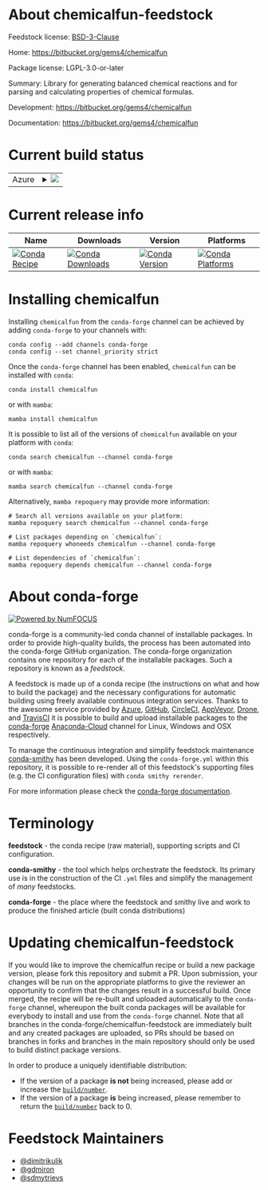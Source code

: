 About chemicalfun-feedstock
===========================

Feedstock license: [BSD-3-Clause](https://github.com/conda-forge/chemicalfun-feedstock/blob/main/LICENSE.txt)

Home: https://bitbucket.org/gems4/chemicalfun

Package license: LGPL-3.0-or-later

Summary: Library for generating balanced chemical reactions and for parsing and calculating properties of chemical formulas.

Development: https://bitbucket.org/gems4/chemicalfun

Documentation: https://bitbucket.org/gems4/chemicalfun

Current build status
====================


<table>
    
  <tr>
    <td>Azure</td>
    <td>
      <details>
        <summary>
          <a href="https://dev.azure.com/conda-forge/feedstock-builds/_build/latest?definitionId=14926&branchName=main">
            <img src="https://dev.azure.com/conda-forge/feedstock-builds/_apis/build/status/chemicalfun-feedstock?branchName=main">
          </a>
        </summary>
        <table>
          <thead><tr><th>Variant</th><th>Status</th></tr></thead>
          <tbody><tr>
              <td>linux_64_python3.10.____cpython</td>
              <td>
                <a href="https://dev.azure.com/conda-forge/feedstock-builds/_build/latest?definitionId=14926&branchName=main">
                  <img src="https://dev.azure.com/conda-forge/feedstock-builds/_apis/build/status/chemicalfun-feedstock?branchName=main&jobName=linux&configuration=linux%20linux_64_python3.10.____cpython" alt="variant">
                </a>
              </td>
            </tr><tr>
              <td>linux_64_python3.11.____cpython</td>
              <td>
                <a href="https://dev.azure.com/conda-forge/feedstock-builds/_build/latest?definitionId=14926&branchName=main">
                  <img src="https://dev.azure.com/conda-forge/feedstock-builds/_apis/build/status/chemicalfun-feedstock?branchName=main&jobName=linux&configuration=linux%20linux_64_python3.11.____cpython" alt="variant">
                </a>
              </td>
            </tr><tr>
              <td>linux_64_python3.8.____73_pypy</td>
              <td>
                <a href="https://dev.azure.com/conda-forge/feedstock-builds/_build/latest?definitionId=14926&branchName=main">
                  <img src="https://dev.azure.com/conda-forge/feedstock-builds/_apis/build/status/chemicalfun-feedstock?branchName=main&jobName=linux&configuration=linux%20linux_64_python3.8.____73_pypy" alt="variant">
                </a>
              </td>
            </tr><tr>
              <td>linux_64_python3.8.____cpython</td>
              <td>
                <a href="https://dev.azure.com/conda-forge/feedstock-builds/_build/latest?definitionId=14926&branchName=main">
                  <img src="https://dev.azure.com/conda-forge/feedstock-builds/_apis/build/status/chemicalfun-feedstock?branchName=main&jobName=linux&configuration=linux%20linux_64_python3.8.____cpython" alt="variant">
                </a>
              </td>
            </tr><tr>
              <td>linux_64_python3.9.____73_pypy</td>
              <td>
                <a href="https://dev.azure.com/conda-forge/feedstock-builds/_build/latest?definitionId=14926&branchName=main">
                  <img src="https://dev.azure.com/conda-forge/feedstock-builds/_apis/build/status/chemicalfun-feedstock?branchName=main&jobName=linux&configuration=linux%20linux_64_python3.9.____73_pypy" alt="variant">
                </a>
              </td>
            </tr><tr>
              <td>linux_64_python3.9.____cpython</td>
              <td>
                <a href="https://dev.azure.com/conda-forge/feedstock-builds/_build/latest?definitionId=14926&branchName=main">
                  <img src="https://dev.azure.com/conda-forge/feedstock-builds/_apis/build/status/chemicalfun-feedstock?branchName=main&jobName=linux&configuration=linux%20linux_64_python3.9.____cpython" alt="variant">
                </a>
              </td>
            </tr><tr>
              <td>osx_64_python3.10.____cpython</td>
              <td>
                <a href="https://dev.azure.com/conda-forge/feedstock-builds/_build/latest?definitionId=14926&branchName=main">
                  <img src="https://dev.azure.com/conda-forge/feedstock-builds/_apis/build/status/chemicalfun-feedstock?branchName=main&jobName=osx&configuration=osx%20osx_64_python3.10.____cpython" alt="variant">
                </a>
              </td>
            </tr><tr>
              <td>osx_64_python3.11.____cpython</td>
              <td>
                <a href="https://dev.azure.com/conda-forge/feedstock-builds/_build/latest?definitionId=14926&branchName=main">
                  <img src="https://dev.azure.com/conda-forge/feedstock-builds/_apis/build/status/chemicalfun-feedstock?branchName=main&jobName=osx&configuration=osx%20osx_64_python3.11.____cpython" alt="variant">
                </a>
              </td>
            </tr><tr>
              <td>osx_64_python3.8.____73_pypy</td>
              <td>
                <a href="https://dev.azure.com/conda-forge/feedstock-builds/_build/latest?definitionId=14926&branchName=main">
                  <img src="https://dev.azure.com/conda-forge/feedstock-builds/_apis/build/status/chemicalfun-feedstock?branchName=main&jobName=osx&configuration=osx%20osx_64_python3.8.____73_pypy" alt="variant">
                </a>
              </td>
            </tr><tr>
              <td>osx_64_python3.8.____cpython</td>
              <td>
                <a href="https://dev.azure.com/conda-forge/feedstock-builds/_build/latest?definitionId=14926&branchName=main">
                  <img src="https://dev.azure.com/conda-forge/feedstock-builds/_apis/build/status/chemicalfun-feedstock?branchName=main&jobName=osx&configuration=osx%20osx_64_python3.8.____cpython" alt="variant">
                </a>
              </td>
            </tr><tr>
              <td>osx_64_python3.9.____73_pypy</td>
              <td>
                <a href="https://dev.azure.com/conda-forge/feedstock-builds/_build/latest?definitionId=14926&branchName=main">
                  <img src="https://dev.azure.com/conda-forge/feedstock-builds/_apis/build/status/chemicalfun-feedstock?branchName=main&jobName=osx&configuration=osx%20osx_64_python3.9.____73_pypy" alt="variant">
                </a>
              </td>
            </tr><tr>
              <td>osx_64_python3.9.____cpython</td>
              <td>
                <a href="https://dev.azure.com/conda-forge/feedstock-builds/_build/latest?definitionId=14926&branchName=main">
                  <img src="https://dev.azure.com/conda-forge/feedstock-builds/_apis/build/status/chemicalfun-feedstock?branchName=main&jobName=osx&configuration=osx%20osx_64_python3.9.____cpython" alt="variant">
                </a>
              </td>
            </tr><tr>
              <td>win_64_python3.10.____cpython</td>
              <td>
                <a href="https://dev.azure.com/conda-forge/feedstock-builds/_build/latest?definitionId=14926&branchName=main">
                  <img src="https://dev.azure.com/conda-forge/feedstock-builds/_apis/build/status/chemicalfun-feedstock?branchName=main&jobName=win&configuration=win%20win_64_python3.10.____cpython" alt="variant">
                </a>
              </td>
            </tr><tr>
              <td>win_64_python3.11.____cpython</td>
              <td>
                <a href="https://dev.azure.com/conda-forge/feedstock-builds/_build/latest?definitionId=14926&branchName=main">
                  <img src="https://dev.azure.com/conda-forge/feedstock-builds/_apis/build/status/chemicalfun-feedstock?branchName=main&jobName=win&configuration=win%20win_64_python3.11.____cpython" alt="variant">
                </a>
              </td>
            </tr><tr>
              <td>win_64_python3.8.____73_pypy</td>
              <td>
                <a href="https://dev.azure.com/conda-forge/feedstock-builds/_build/latest?definitionId=14926&branchName=main">
                  <img src="https://dev.azure.com/conda-forge/feedstock-builds/_apis/build/status/chemicalfun-feedstock?branchName=main&jobName=win&configuration=win%20win_64_python3.8.____73_pypy" alt="variant">
                </a>
              </td>
            </tr><tr>
              <td>win_64_python3.8.____cpython</td>
              <td>
                <a href="https://dev.azure.com/conda-forge/feedstock-builds/_build/latest?definitionId=14926&branchName=main">
                  <img src="https://dev.azure.com/conda-forge/feedstock-builds/_apis/build/status/chemicalfun-feedstock?branchName=main&jobName=win&configuration=win%20win_64_python3.8.____cpython" alt="variant">
                </a>
              </td>
            </tr><tr>
              <td>win_64_python3.9.____73_pypy</td>
              <td>
                <a href="https://dev.azure.com/conda-forge/feedstock-builds/_build/latest?definitionId=14926&branchName=main">
                  <img src="https://dev.azure.com/conda-forge/feedstock-builds/_apis/build/status/chemicalfun-feedstock?branchName=main&jobName=win&configuration=win%20win_64_python3.9.____73_pypy" alt="variant">
                </a>
              </td>
            </tr><tr>
              <td>win_64_python3.9.____cpython</td>
              <td>
                <a href="https://dev.azure.com/conda-forge/feedstock-builds/_build/latest?definitionId=14926&branchName=main">
                  <img src="https://dev.azure.com/conda-forge/feedstock-builds/_apis/build/status/chemicalfun-feedstock?branchName=main&jobName=win&configuration=win%20win_64_python3.9.____cpython" alt="variant">
                </a>
              </td>
            </tr>
          </tbody>
        </table>
      </details>
    </td>
  </tr>
</table>

Current release info
====================

| Name | Downloads | Version | Platforms |
| --- | --- | --- | --- |
| [![Conda Recipe](https://img.shields.io/badge/recipe-chemicalfun-green.svg)](https://anaconda.org/conda-forge/chemicalfun) | [![Conda Downloads](https://img.shields.io/conda/dn/conda-forge/chemicalfun.svg)](https://anaconda.org/conda-forge/chemicalfun) | [![Conda Version](https://img.shields.io/conda/vn/conda-forge/chemicalfun.svg)](https://anaconda.org/conda-forge/chemicalfun) | [![Conda Platforms](https://img.shields.io/conda/pn/conda-forge/chemicalfun.svg)](https://anaconda.org/conda-forge/chemicalfun) |

Installing chemicalfun
======================

Installing `chemicalfun` from the `conda-forge` channel can be achieved by adding `conda-forge` to your channels with:

```
conda config --add channels conda-forge
conda config --set channel_priority strict
```

Once the `conda-forge` channel has been enabled, `chemicalfun` can be installed with `conda`:

```
conda install chemicalfun
```

or with `mamba`:

```
mamba install chemicalfun
```

It is possible to list all of the versions of `chemicalfun` available on your platform with `conda`:

```
conda search chemicalfun --channel conda-forge
```

or with `mamba`:

```
mamba search chemicalfun --channel conda-forge
```

Alternatively, `mamba repoquery` may provide more information:

```
# Search all versions available on your platform:
mamba repoquery search chemicalfun --channel conda-forge

# List packages depending on `chemicalfun`:
mamba repoquery whoneeds chemicalfun --channel conda-forge

# List dependencies of `chemicalfun`:
mamba repoquery depends chemicalfun --channel conda-forge
```


About conda-forge
=================

[![Powered by
NumFOCUS](https://img.shields.io/badge/powered%20by-NumFOCUS-orange.svg?style=flat&colorA=E1523D&colorB=007D8A)](https://numfocus.org)

conda-forge is a community-led conda channel of installable packages.
In order to provide high-quality builds, the process has been automated into the
conda-forge GitHub organization. The conda-forge organization contains one repository
for each of the installable packages. Such a repository is known as a *feedstock*.

A feedstock is made up of a conda recipe (the instructions on what and how to build
the package) and the necessary configurations for automatic building using freely
available continuous integration services. Thanks to the awesome service provided by
[Azure](https://azure.microsoft.com/en-us/services/devops/), [GitHub](https://github.com/),
[CircleCI](https://circleci.com/), [AppVeyor](https://www.appveyor.com/),
[Drone](https://cloud.drone.io/welcome), and [TravisCI](https://travis-ci.com/)
it is possible to build and upload installable packages to the
[conda-forge](https://anaconda.org/conda-forge) [Anaconda-Cloud](https://anaconda.org/)
channel for Linux, Windows and OSX respectively.

To manage the continuous integration and simplify feedstock maintenance
[conda-smithy](https://github.com/conda-forge/conda-smithy) has been developed.
Using the ``conda-forge.yml`` within this repository, it is possible to re-render all of
this feedstock's supporting files (e.g. the CI configuration files) with ``conda smithy rerender``.

For more information please check the [conda-forge documentation](https://conda-forge.org/docs/).

Terminology
===========

**feedstock** - the conda recipe (raw material), supporting scripts and CI configuration.

**conda-smithy** - the tool which helps orchestrate the feedstock.
                   Its primary use is in the construction of the CI ``.yml`` files
                   and simplify the management of *many* feedstocks.

**conda-forge** - the place where the feedstock and smithy live and work to
                  produce the finished article (built conda distributions)


Updating chemicalfun-feedstock
==============================

If you would like to improve the chemicalfun recipe or build a new
package version, please fork this repository and submit a PR. Upon submission,
your changes will be run on the appropriate platforms to give the reviewer an
opportunity to confirm that the changes result in a successful build. Once
merged, the recipe will be re-built and uploaded automatically to the
`conda-forge` channel, whereupon the built conda packages will be available for
everybody to install and use from the `conda-forge` channel.
Note that all branches in the conda-forge/chemicalfun-feedstock are
immediately built and any created packages are uploaded, so PRs should be based
on branches in forks and branches in the main repository should only be used to
build distinct package versions.

In order to produce a uniquely identifiable distribution:
 * If the version of a package **is not** being increased, please add or increase
   the [``build/number``](https://docs.conda.io/projects/conda-build/en/latest/resources/define-metadata.html#build-number-and-string).
 * If the version of a package **is** being increased, please remember to return
   the [``build/number``](https://docs.conda.io/projects/conda-build/en/latest/resources/define-metadata.html#build-number-and-string)
   back to 0.

Feedstock Maintainers
=====================

* [@dimitrikulik](https://github.com/dimitrikulik/)
* [@gdmiron](https://github.com/gdmiron/)
* [@sdmytrievs](https://github.com/sdmytrievs/)

